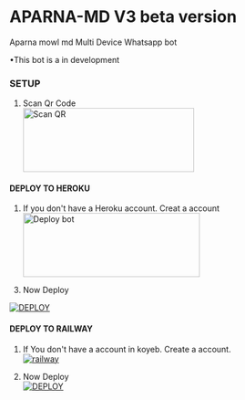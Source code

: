 # APARNA-MD V3 beta version 
Aparna mowl md Multi Device Whatsapp bot 

•This bot is a in development 


### SETUP

1. Scan Qr Code
    <br>
<a href="qr code link here"><img align="center" src="https://i.imgur.com/dzPTA6u.png" alt="Scan QR" height="112" width="300" /></a><br>

#### DEPLOY TO HEROKU

1. If you don't have a Heroku account. Creat a account
   <br>
<a href="https://signup.heroku.com/" target="blank"><img align="center" src="https://i.imgur.com/6rs61MY.png" alt="Deploy bot" height="112" width="310" /></a>
  <div>

3. Now Deploy

<a href='/deploy-heroku' target="_blank"><img alt='DEPLOY' src='https://img.shields.io/badge/-DEPLOY-black?style=for-the-badge&logo=heroku&logoColor=white'/></a>

#### DEPLOY TO RAILWAY 

1. If You don't have a account in koyeb. Create a account.
   <br>
<a href='https://railway.app/login' target="_blank"><img alt='railway' src='https://img.shields.io/badge/-Create-black?style=for-the-badge&logo=railway&logoColor=white'/></a>

2. Now Deploy
    <br>
<a href='https://railway.app/template/q20OfH?referralCode=b9IKyc' target="_blank"><img alt='DEPLOY' src='https://img.shields.io/badge/-DEPLOY-black?style=for-the-badge&logo=railway&logoColor=white'/></a>
